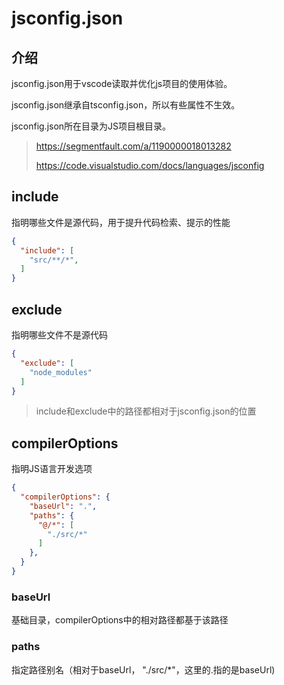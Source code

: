 # jsconfig.json

## 介绍

jsconfig.json用于vscode读取并优化js项目的使用体验。

jsconfig.json继承自tsconfig.json，所以有些属性不生效。

jsconfig.json所在目录为JS项目根目录。

> https://segmentfault.com/a/1190000018013282
>
> https://code.visualstudio.com/docs/languages/jsconfig

## include

指明哪些文件是源代码，用于提升代码检索、提示的性能

```json
{
  "include": [
    "src/**/*",
  ]
}  

```

## exclude

指明哪些文件不是源代码

```json
{
  "exclude": [
    "node_modules"
  ]
}
```

> include和exclude中的路径都相对于jsconfig.json的位置

## compilerOptions

指明JS语言开发选项

```json
{
  "compilerOptions": {
    "baseUrl": ".",
    "paths": {
      "@/*": [
        "./src/*"
      ]
    },
  }
}
```

### baseUrl

基础目录，compilerOptions中的相对路径都基于该路径

### paths

指定路径别名（相对于baseUrl， "./src/*"，这里的.指的是baseUrl)